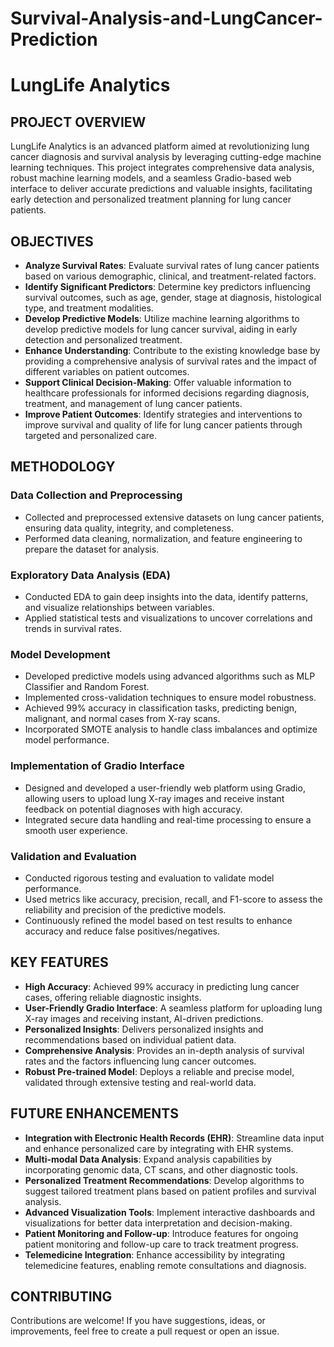 # **Survival-Analysis-and-LungCancer-Prediction**
# **LungLife Analytics**

## **PROJECT OVERVIEW**
LungLife Analytics is an advanced platform aimed at revolutionizing lung cancer diagnosis and survival analysis by leveraging cutting-edge machine learning techniques. This project integrates comprehensive data analysis, robust machine learning models, and a seamless Gradio-based web interface to deliver accurate predictions and valuable insights, facilitating early detection and personalized treatment planning for lung cancer patients.

## **OBJECTIVES**

- **Analyze Survival Rates**: Evaluate survival rates of lung cancer patients based on various demographic, clinical, and treatment-related factors.
- **Identify Significant Predictors**: Determine key predictors influencing survival outcomes, such as age, gender, stage at diagnosis, histological type, and treatment modalities.
- **Develop Predictive Models**: Utilize machine learning algorithms to develop predictive models for lung cancer survival, aiding in early detection and personalized treatment.
- **Enhance Understanding**: Contribute to the existing knowledge base by providing a comprehensive analysis of survival rates and the impact of different variables on patient outcomes.
- **Support Clinical Decision-Making**: Offer valuable information to healthcare professionals for informed decisions regarding diagnosis, treatment, and management of lung cancer patients.
- **Improve Patient Outcomes**: Identify strategies and interventions to improve survival and quality of life for lung cancer patients through targeted and personalized care.

## **METHODOLOGY**

### **Data Collection and Preprocessing**
- Collected and preprocessed extensive datasets on lung cancer patients, ensuring data quality, integrity, and completeness.
- Performed data cleaning, normalization, and feature engineering to prepare the dataset for analysis.

### **Exploratory Data Analysis (EDA)**
- Conducted EDA to gain deep insights into the data, identify patterns, and visualize relationships between variables.
- Applied statistical tests and visualizations to uncover correlations and trends in survival rates.

### **Model Development**
- Developed predictive models using advanced algorithms such as MLP Classifier and Random Forest.
- Implemented cross-validation techniques to ensure model robustness.
- Achieved 99% accuracy in classification tasks, predicting benign, malignant, and normal cases from X-ray scans.
- Incorporated SMOTE analysis to handle class imbalances and optimize model performance.

### **Implementation of Gradio Interface**
- Designed and developed a user-friendly web platform using Gradio, allowing users to upload lung X-ray images and receive instant feedback on potential diagnoses with high accuracy.
- Integrated secure data handling and real-time processing to ensure a smooth user experience.

### **Validation and Evaluation**
- Conducted rigorous testing and evaluation to validate model performance.
- Used metrics like accuracy, precision, recall, and F1-score to assess the reliability and precision of the predictive models.
- Continuously refined the model based on test results to enhance accuracy and reduce false positives/negatives.

## **KEY FEATURES**
- **High Accuracy**: Achieved 99% accuracy in predicting lung cancer cases, offering reliable diagnostic insights.
- **User-Friendly Gradio Interface**: A seamless platform for uploading lung X-ray images and receiving instant, AI-driven predictions.
- **Personalized Insights**: Delivers personalized insights and recommendations based on individual patient data.
- **Comprehensive Analysis**: Provides an in-depth analysis of survival rates and the factors influencing lung cancer outcomes.
- **Robust Pre-trained Model**: Deploys a reliable and precise model, validated through extensive testing and real-world data.

## **FUTURE ENHANCEMENTS**
- **Integration with Electronic Health Records (EHR)**: Streamline data input and enhance personalized care by integrating with EHR systems.
- **Multi-modal Data Analysis**: Expand analysis capabilities by incorporating genomic data, CT scans, and other diagnostic tools.
- **Personalized Treatment Recommendations**: Develop algorithms to suggest tailored treatment plans based on patient profiles and survival analysis.
- **Advanced Visualization Tools**: Implement interactive dashboards and visualizations for better data interpretation and decision-making.
- **Patient Monitoring and Follow-up**: Introduce features for ongoing patient monitoring and follow-up care to track treatment progress.
- **Telemedicine Integration**: Enhance accessibility by integrating telemedicine features, enabling remote consultations and diagnosis.

## **CONTRIBUTING**
Contributions are welcome! If you have suggestions, ideas, or improvements, feel free to create a pull request or open an issue.
